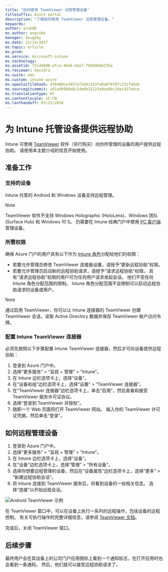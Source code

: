 ```yaml
---
title: "如何使用 TeamViewer 远程管理设备"
titlesuffix: Azure portal
description: "了解如何使用 TeamViewer 远程管理设备。"
keywords: 
author: arob98
ms.author: angrobe
manager: dougeby
ms.date: 12/14/2017
ms.topic: article
ms.prod: 
ms.service: microsoft-intune
ms.technology: 
ms.assetid: 72cdd888-efca-46e6-b2e7-fb9696bb2fba
ms.reviewer: davidra
ms.suite: ems
ms.custom: intune-azure
ms.openlocfilehash: 476480ce3957ef2d411b37a0a078707c721fd2e6
ms.sourcegitcommit: a41ad9988a8c14e6b15123a9ea9bc29ac437a4ce
ms.translationtype: HT
ms.contentlocale: zh-CN
ms.lasthandoff: 01/25/2018
---
```

# <a name="provide-remote-assistance-for-intune-managed-devices"></a>为 Intune 托管设备提供远程协助

Intune 可使用 [TeamViewer](https://www.teamviewer.com) 软件（另行购买）向你所管理的设备的用户提供远程协助。 请使用本主题介绍的信息开始使用。

## <a name="before-you-start"></a>准备工作

### <a name="supported-devices"></a>支持的设备

Intune 托管的 Android 和 Windows 设备支持远程管理。

>[!NOTE]
>TeamViewer 软件不支持 Windows Holographic (HoloLens)、Windows 团队 (Surface Hub) 和 Windows 10 S。 仍需要在 Intune 经典门户中使用 [PC 客户端](/intune-classic/deploy-use/pc-management-comparison?toc=/intune/toc.json)管理设备。



### <a name="required-permissions"></a>所需权限

确保 Azure 门户的用户具有以下作为 [Intune 角色](https://docs.microsoft.com/intune-azure/access-control/role-based-access-control)分配给他们的权限：
- 若要允许管理员修改 TeamViewer 连接器设置，请授予“更新远程协助”权限。
- 若要允许管理员启动新的远程协助请求，请授予“请求远程协助”权限。 具有“请求远程协助”权限的用户可为任何用户请求发起会话。 他们不受任何 Intune 角色分配范围的限制。 Intune 角色分配范围不会限制可以启动远程协助请求的设备或用户。

>[!NOTE]
>通过启用 TeamViewer，你可以让 Intune 连接器的 TeamViewer 创建 TeamViewer 会话，读取 Active Directory 数据并保存 TeamViewer 帐户访问令牌。

### <a name="configure-the-intune-teamviewer-connector"></a>配置 Intune TeamViewer 连接器

必须先按照以下步骤配置 Intune TeamViewer 连接器，然后才可向设备提供远程协助：


1. 登录到 Azure 门户中。
2. 选择“更多服务” > “监视 + 管理” > “Intune”。
3. 在 Intune 边栏选项卡上，选择“设备”。
4. 在“设备和组”边栏选项卡上，选择“设置” > “TeamViewer 连接器”。
5. 在“TeamViewer 连接器”边栏选项卡上，单击“启用”，然后查看和接受 TeamViewer 服务许可证协议。
6. 选择“登录到 TeamViewer 并授权”。
7. 随即一个 Web 页面将打开 TeamViewer 网站。 输入你的 TeamViewer 许可证凭据，然后单击“登录”。


## <a name="how-to-remotely-administer-a-device"></a>如何远程管理设备

1. 登录到 Azure 门户中。
2. 选择“更多服务” > “监视 + 管理” > “Intune”。
3. 在 Intune 边栏选项卡上，选择“设备”。
4. 在“设备”边栏选项卡上，选择“管理” > “所有设备”。
5. 选择你想要远程管理的设备，然后在“设备属性”边栏选项卡上，选择“更多” > “新建远程协助会话”。
6. 将 Intune 连接到 TeamViewer 服务后，将看到设备的一些相关信息。 选择“连接”以开始远程会话。

![Android TeamViewer 示例](./media/android-teamviewer.png)

在 TeamViewer 窗口中，可以在设备上执行一系列的远程操作，包括设备的远程控制。 有关可执行操作的完整详细信息，请参阅 [TeamViewer 文档](https://www.teamviewer.com/support/documents/)。

完成后，关闭 TeamViewer 窗口。

## <a name="next-steps"></a>后续步骤

最终用户会在其设备上的公司门户应用图标上看到一个通知标志，在打开应用时也会看到一条通知。 然后，他们就可以接受远程协助请求了。
